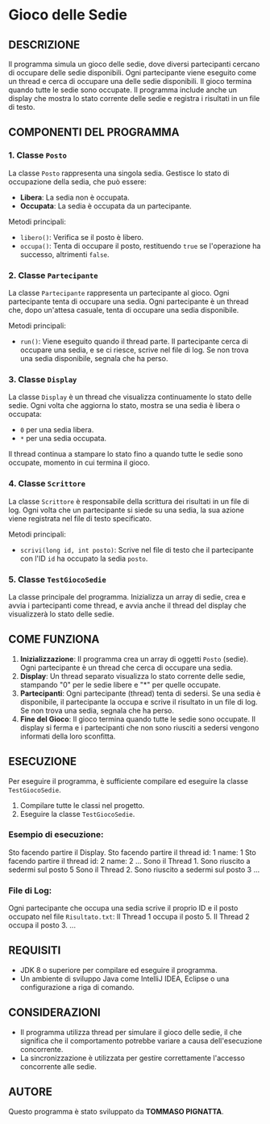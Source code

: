 # Gioco delle Sedie 

## DESCRIZIONE
Il programma simula un gioco delle sedie, dove diversi partecipanti cercano di occupare delle sedie disponibili. Ogni partecipante viene eseguito come un thread e cerca di occupare una delle sedie disponibili. Il gioco termina quando tutte le sedie sono occupate. Il programma include anche un display che mostra lo stato corrente delle sedie e registra i risultati in un file di testo.

## COMPONENTI DEL PROGRAMMA

### 1. **Classe `Posto`**
La classe `Posto` rappresenta una singola sedia. Gestisce lo stato di occupazione della sedia, che può essere:
- **Libera**: La sedia non è occupata.
- **Occupata**: La sedia è occupata da un partecipante.

Metodi principali:
- `libero()`: Verifica se il posto è libero.
- `occupa()`: Tenta di occupare il posto, restituendo `true` se l'operazione ha successo, altrimenti `false`.

### 2. **Classe `Partecipante`**
La classe `Partecipante` rappresenta un partecipante al gioco. Ogni partecipante tenta di occupare una sedia. Ogni partecipante è un thread che, dopo un'attesa casuale, tenta di occupare una sedia disponibile.

Metodi principali:
- `run()`: Viene eseguito quando il thread parte. Il partecipante cerca di occupare una sedia, e se ci riesce, scrive nel file di log. Se non trova una sedia disponibile, segnala che ha perso.

### 3. **Classe `Display`**
La classe `Display` è un thread che visualizza continuamente lo stato delle sedie. Ogni volta che aggiorna lo stato, mostra se una sedia è libera o occupata:
- `0` per una sedia libera.
- `*` per una sedia occupata.

Il thread continua a stampare lo stato fino a quando tutte le sedie sono occupate, momento in cui termina il gioco.

### 4. **Classe `Scrittore`**
La classe `Scrittore` è responsabile della scrittura dei risultati in un file di log. Ogni volta che un partecipante si siede su una sedia, la sua azione viene registrata nel file di testo specificato.

Metodi principali:
- `scrivi(long id, int posto)`: Scrive nel file di testo che il partecipante con l'ID `id` ha occupato la sedia `posto`.

### 5. **Classe `TestGiocoSedie`**
La classe principale del programma. Inizializza un array di sedie, crea e avvia i partecipanti come thread, e avvia anche il thread del display che visualizzerà lo stato delle sedie.

## COME FUNZIONA

1. **Inizializzazione**: Il programma crea un array di oggetti `Posto` (sedie). Ogni partecipante è un thread che cerca di occupare una sedia.
2. **Display**: Un thread separato visualizza lo stato corrente delle sedie, stampando "0" per le sedie libere e "*" per quelle occupate.
3. **Partecipanti**: Ogni partecipante (thread) tenta di sedersi. Se una sedia è disponibile, il partecipante la occupa e scrive il risultato in un file di log. Se non trova una sedia, segnala che ha perso.
4. **Fine del Gioco**: Il gioco termina quando tutte le sedie sono occupate. Il display si ferma e i partecipanti che non sono riusciti a sedersi vengono informati della loro sconfitta.

## ESECUZIONE

Per eseguire il programma, è sufficiente compilare ed eseguire la classe `TestGiocoSedie`.

1. Compilare tutte le classi nel progetto.
2. Eseguire la classe `TestGiocoSedie`.

### Esempio di esecuzione:
Sto facendo partire il Display. Sto facendo partire il thread id: 1 name: 1 Sto facendo partire il thread id: 2 name: 2 ... Sono il Thread 1. Sono riuscito a sedermi sul posto 5 Sono il Thread 2. Sono riuscito a sedermi sul posto 3 ...

### File di Log:
Ogni partecipante che occupa una sedia scrive il proprio ID e il posto occupato nel file `Risultato.txt`:
Il Thread 1 occupa il posto 5. Il Thread 2 occupa il posto 3. ...

## REQUISITI

- JDK 8 o superiore per compilare ed eseguire il programma.
- Un ambiente di sviluppo Java come IntelliJ IDEA, Eclipse o una configurazione a riga di comando.

## CONSIDERAZIONI

- Il programma utilizza thread per simulare il gioco delle sedie, il che significa che il comportamento potrebbe variare a causa dell'esecuzione concorrente.
- La sincronizzazione è utilizzata per gestire correttamente l'accesso concorrente alle sedie.
  
## AUTORE

Questo programma è stato sviluppato da **TOMMASO PIGNATTA**.
